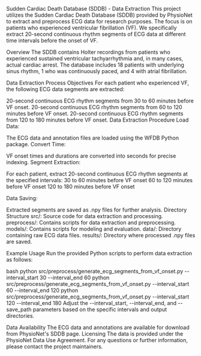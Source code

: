 Sudden Cardiac Death Database (SDDB) - Data Extraction
This project utilizes the Sudden Cardiac Death Database (SDDB) provided by PhysioNet to extract and preprocess ECG data for research purposes. The focus is on patients who experienced ventricular fibrillation (VF). We specifically extract 20-second continuous rhythm segments of ECG data at different time intervals before the onset of VF.

Overview
The SDDB contains Holter recordings from patients who experienced sustained ventricular tachyarrhythmia and, in many cases, actual cardiac arrest. The database includes 18 patients with underlying sinus rhythm, 1 who was continuously paced, and 4 with atrial fibrillation.

Data Extraction Process
Objectives
For each patient who experienced VF, the following ECG data segments are extracted:

20-second continuous ECG rhythm segments from 30 to 60 minutes before VF onset.
20-second continuous ECG rhythm segments from 60 to 120 minutes before VF onset.
20-second continuous ECG rhythm segments from 120 to 180 minutes before VF onset.
Data Extraction Procedure
Load Data:

The ECG data and annotation files are loaded using the WFDB Python package.
Convert Time:

VF onset times and durations are converted into seconds for precise indexing.
Segment Extraction:

For each patient, extract 20-second continuous ECG rhythm segments at the specified intervals:
30 to 60 minutes before VF onset
60 to 120 minutes before VF onset
120 to 180 minutes before VF onset

Data Saving:

Extracted segments are saved as .npy files for further analysis.
Directory Structure
src/: Source code for data extraction and processing.
preprocess/: Contains scripts for data extraction and preprocessing.
models/: Contains scripts for modeling and evaluation.
data/: Directory containing raw ECG data files.
results/: Directory where processed .npy files are saved.

Example Usage
Run the provided Python scripts to perform data extraction as follows:

bash
python src/preprocess/generate_ecg_segments_from_vf_onset.py --interval_start 30 --interval_end 60 
python src/preprocess/generate_ecg_segments_from_vf_onset.py --interval_start 60 --interval_end 120 
python src/preprocess/generate_ecg_segments_from_vf_onset.py --interval_start 120 --interval_end 180 
Adjust the --interval_start, --interval_end, and --save_path parameters based on the specific intervals and output directories.

Data Availability
The ECG data and annotations are available for download from PhysioNet's SDDB page.
Licensing
The data is provided under the PhysioNet Data Use Agreement.
For any questions or further information, please contact the project maintainers.